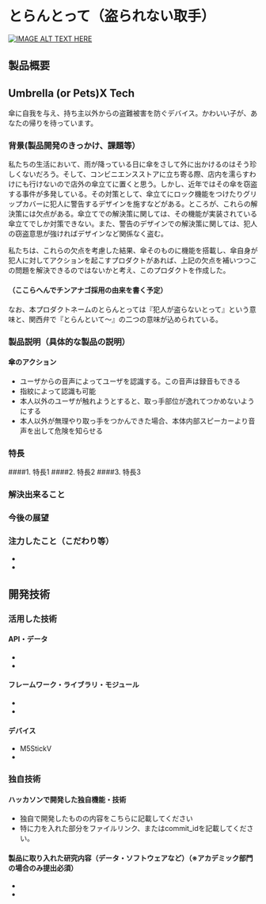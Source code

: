 # とらんとって（盗られない取手）

[![IMAGE ALT TEXT HERE](https://jphacks.com/wp-content/uploads/2021/07/JPHACKS2021_ogp.jpg)](https://www.youtube.com/watch?v=LUPQFB4QyVo)

## 製品概要

## Umbrella (or Pets)X Tech
傘に自我を与え、持ち主以外からの盗難被害を防ぐデバイス。かわいい子が、あなたの帰りを待っています。

### 背景(製品開発のきっかけ、課題等）
私たちの生活において、雨が降っている日に傘をさして外に出かけるのはそう珍しくないだろう。そして、コンビニエンスストアに立ち寄る際、店内を濡らすわけにも行けないので店外の傘立てに置くと思う。しかし、近年ではその傘を窃盗する事件が多発している。その対策として、傘立てにロック機能をつけたりグリップカバーに犯人に警告するデザインを施すなどがある。ところが、これらの解決策には欠点がある。傘立てでの解決策に関しては、その機能が実装されている傘立てでしか対策できない。また、警告のデザインでの解決策に関しては、犯人の窃盗意思が強ければデザインなど関係なく盗む。

私たちは、これらの欠点を考慮した結果、傘そのものに機能を搭載し、傘自身が犯人に対してアクションを起こすプロダクトがあれば、上記の欠点を補いつつこの問題を解決できるのではないかと考え、このプロダクトを作成した。

#### （ここらへんでチンアナゴ採用の由来を書く予定）




なお、本プロダクトネームのとらんとっては『犯人が盗らないとって』という意味と、関西弁で『とらんといて～』の二つの意味が込められている。

### 製品説明（具体的な製品の説明）
#### 傘のアクション
* ユーザからの音声によってユーザを認識する。この音声は録音もできる
* 指紋によって認識も可能
* 本人以外のユーザが触れようとすると、取っ手部位が逸れてつかめないようにする
* 本人以外が無理やり取っ手をつかんできた場合、本体内部スピーカーより音声を出して危険を知らせる

### 特長
####1. 特長1
####2. 特長2
####3. 特長3

### 解決出来ること
### 今後の展望
### 注力したこと（こだわり等）
* 
* 

## 開発技術
### 活用した技術
#### API・データ
* 
* 

#### フレームワーク・ライブラリ・モジュール
* 
* 

#### デバイス
* M5StickV
* 

### 独自技術
#### ハッカソンで開発した独自機能・技術
* 独自で開発したものの内容をこちらに記載してください
* 特に力を入れた部分をファイルリンク、またはcommit_idを記載してください。

#### 製品に取り入れた研究内容（データ・ソフトウェアなど）（※アカデミック部門の場合のみ提出必須）
* 
* 
